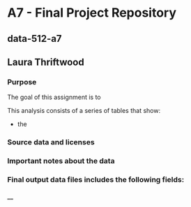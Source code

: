 # A7 - Final Project Repository
## data-512-a7
## Laura Thriftwood

### Purpose

The goal of this assignment is to 

This analysis consists of a series of tables that show:
- the 

### Source data and licenses


### Important notes about the data


### Final output data files includes the following fields:

#### __
